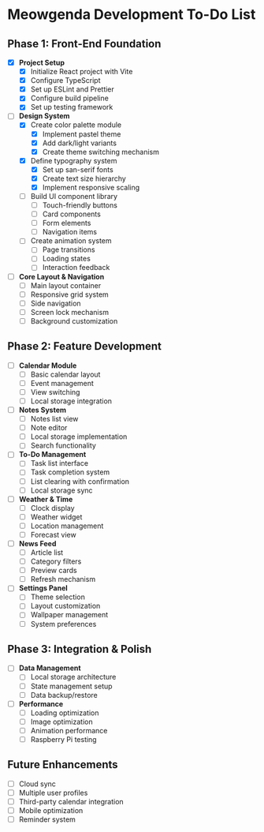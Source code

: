 # Meowgenda Development To-Do List

## Phase 1: Front-End Foundation
- [x] **Project Setup**
  - [x] Initialize React project with Vite
  - [x] Configure TypeScript
  - [x] Set up ESLint and Prettier
  - [x] Configure build pipeline
  - [x] Set up testing framework

- [ ] **Design System**
  - [x] Create color palette module
    - [x] Implement pastel theme
    - [x] Add dark/light variants
    - [x] Create theme switching mechanism
  - [x] Define typography system
    - [x] Set up san-serif fonts
    - [x] Create text size hierarchy
    - [x] Implement responsive scaling
  - [ ] Build UI component library
    - [ ] Touch-friendly buttons
    - [ ] Card components
    - [ ] Form elements
    - [ ] Navigation items
  - [ ] Create animation system
    - [ ] Page transitions
    - [ ] Loading states
    - [ ] Interaction feedback

- [ ] **Core Layout & Navigation**
  - [ ] Main layout container
  - [ ] Responsive grid system
  - [ ] Side navigation
  - [ ] Screen lock mechanism
  - [ ] Background customization

## Phase 2: Feature Development
- [ ] **Calendar Module**
  - [ ] Basic calendar layout
  - [ ] Event management
  - [ ] View switching
  - [ ] Local storage integration

- [ ] **Notes System**
  - [ ] Notes list view
  - [ ] Note editor
  - [ ] Local storage implementation
  - [ ] Search functionality

- [ ] **To-Do Management**
  - [ ] Task list interface
  - [ ] Task completion system
  - [ ] List clearing with confirmation
  - [ ] Local storage sync

- [ ] **Weather & Time**
  - [ ] Clock display
  - [ ] Weather widget
  - [ ] Location management
  - [ ] Forecast view

- [ ] **News Feed**
  - [ ] Article list
  - [ ] Category filters
  - [ ] Preview cards
  - [ ] Refresh mechanism

- [ ] **Settings Panel**
  - [ ] Theme selection
  - [ ] Layout customization
  - [ ] Wallpaper management
  - [ ] System preferences

## Phase 3: Integration & Polish
- [ ] **Data Management**
  - [ ] Local storage architecture
  - [ ] State management setup
  - [ ] Data backup/restore

- [ ] **Performance**
  - [ ] Loading optimization
  - [ ] Image optimization
  - [ ] Animation performance
  - [ ] Raspberry Pi testing

## Future Enhancements
- [ ] Cloud sync
- [ ] Multiple user profiles
- [ ] Third-party calendar integration
- [ ] Mobile optimization
- [ ] Reminder system